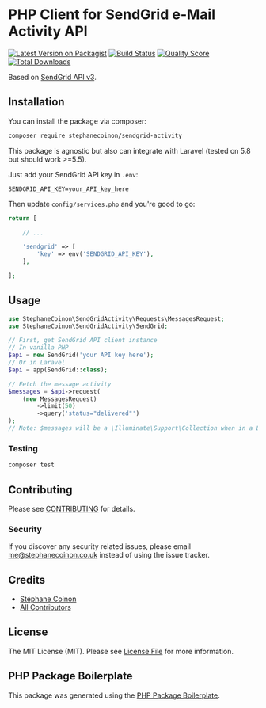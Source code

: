 # PHP Client for SendGrid e-Mail Activity API

[![Latest Version on Packagist](https://img.shields.io/packagist/v/stephanecoinon/sendgrid-activity.svg?style=flat-square)](https://packagist.org/packages/stephanecoinon/sendgrid-activity)
[![Build Status](https://img.shields.io/travis/stephanecoinon/sendgrid-activity/master.svg?style=flat-square)](https://travis-ci.org/stephanecoinon/sendgrid-activity)
[![Quality Score](https://img.shields.io/scrutinizer/g/stephanecoinon/sendgrid-activity.svg?style=flat-square)](https://scrutinizer-ci.com/g/stephanecoinon/sendgrid-activity)
[![Total Downloads](https://img.shields.io/packagist/dt/stephanecoinon/sendgrid-activity.svg?style=flat-square)](https://packagist.org/packages/stephanecoinon/sendgrid-activity)

Based on [SendGrid API v3](https://sendgrid.api-docs.io/v3.0/email-activity).

## Installation

You can install the package via composer:

```bash
composer require stephanecoinon/sendgrid-activity
```

This package is agnostic but also can integrate with Laravel (tested on 5.8 but should work >=5.5).

Just add your SendGrid API key in `.env`:

```
SENDGRID_API_KEY=your_API_key_here
```

Then update `config/services.php` and you're good to go:

```php
return [

    // ...

    'sendgrid' => [
        'key' => env('SENDGRID_API_KEY'),
    ],

];
```

## Usage

``` php
use StephaneCoinon\SendGridActivity\Requests\MessagesRequest;
use StephaneCoinon\SendGridActivity\SendGrid;

// First, get SendGrid API client instance
// In vanilla PHP
$api = new SendGrid('your API key here');
// Or in Laravel
$api = app(SendGrid::class);

// Fetch the message activity
$messages = $api->request(
    (new MessagesRequest)
        ->limit(50)
        ->query('status="delivered"')
);
// Note: $messages will be a \Illuminate\Support\Collection when in a Laravel app
```

### Testing

``` bash
composer test
```

## Contributing

Please see [CONTRIBUTING](CONTRIBUTING.md) for details.

### Security

If you discover any security related issues, please email me@stephanecoinon.co.uk instead of using the issue tracker.

## Credits

- [Stéphane Coinon](https://github.com/stephanecoinon)
- [All Contributors](../../contributors)

## License

The MIT License (MIT). Please see [License File](LICENSE.md) for more information.

## PHP Package Boilerplate

This package was generated using the [PHP Package Boilerplate](https://laravelpackageboilerplate.com).